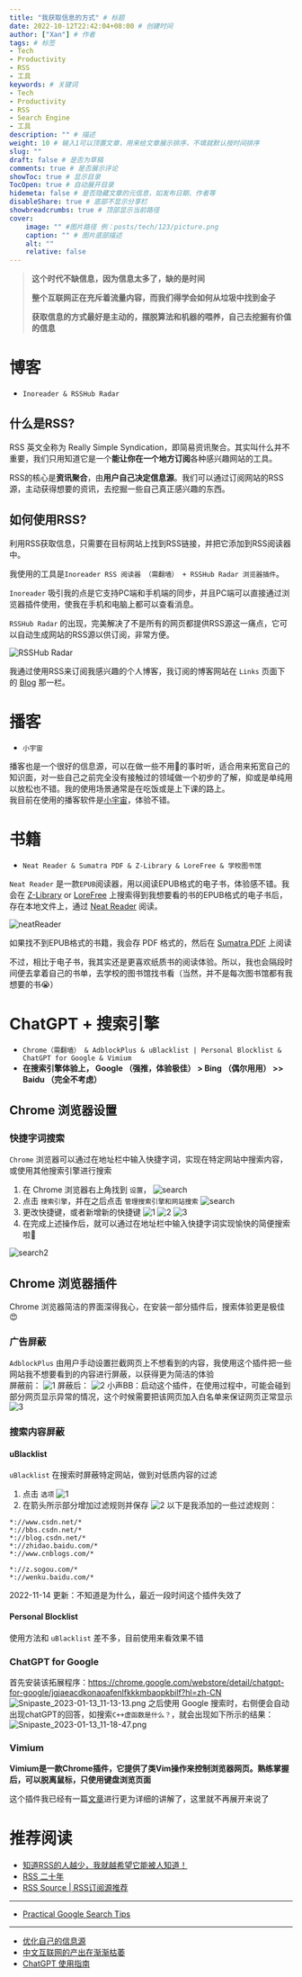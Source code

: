 ```yaml
---
title: "我获取信息的方式" # 标题
date: 2022-10-12T22:42:04+08:00 # 创建时间
author: ["Xan"] # 作者
tags: # 标签
- Tech
- Productivity
- RSS
- 工具
keywords: # 关键词
- Tech
- Productivity
- RSS
- Search Engine
- 工具
description: "" # 描述
weight: 10 # 输入1可以顶置文章，用来给文章展示排序，不填就默认按时间排序
slug: ""
draft: false # 是否为草稿
comments: true # 是否展示评论
showToc: true # 显示目录
TocOpen: true # 自动展开目录
hidemeta: false # 是否隐藏文章的元信息，如发布日期、作者等
disableShare: true # 底部不显示分享栏
showbreadcrumbs: true # 顶部显示当前路径
cover:
    image: "" #图片路径 例：posts/tech/123/picture.png
    caption: "" # 图片底部描述
    alt: ""
    relative: false
---
```


>**这个时代不缺信息，因为信息太多了，缺的是时间**
>
> **整个互联网正在充斥着流量内容，而我们得学会如何从垃圾中找到金子**
> 
> **获取信息的方式最好是主动的，摆脱算法和机器的喂养，自己去挖掘有价值的信息**
# 博客
- `Inoreader & RSSHub Radar`
## 什么是RSS?
RSS 英文全称为 Really Simple Syndication，即简易资讯聚合。其实叫什么并不重要，我们只用知道它是一个**能让你在一个地方订阅**各种感兴趣网站的工具。

RSS的核心是**资讯聚合**，由**用户自己决定信息源**。我们可以通过订阅网站的RSS源，主动获得想要的资讯，去挖掘一些自己真正感兴趣的东西。

## 如何使用RSS?
利用RSS获取信息，只需要在目标网站上找到RSS链接，并把它添加到RSS阅读器中。

我使用的工具是`Inoreader RSS 阅读器 （需翻墙） + RSSHub Radar 浏览器插件`。

`Inoreader` 吸引我的点是它支持PC端和手机端的同步，并且PC端可以直接通过浏览器插件使用，使我在手机和电脑上都可以查看消息。

`RSSHub Radar` 的出现，完美解决了不是所有的网页都提供RSS源这一痛点，它可以自动生成网站的RSS源以供订阅，非常方便。

![RSSHub Radar](https://bu.dusays.com/2022/10/30/635e1cf8e7955.png)

我通过使用RSS来订阅我感兴趣的个人博客，我订阅的博客网站在 `Links` 页面下的 [Blog](https://xancoding.cn/links/#blogs) 那一栏。
# 播客
- `小宇宙`

播客也是一个很好的信息源，可以在做一些不用🧠的事时听，适合用来拓宽自己的知识面，对一些自己之前完全没有接触过的领域做一个初步的了解，抑或是单纯用以放松也不错。我的使用场景通常是在吃饭或是上下课的路上。  
我目前在使用的播客软件是[小宇宙](https://www.xiaoyuzhoufm.com/)，体验不错。
# 书籍
- `Neat Reader & Sumatra PDF & Z-Library & LoreFree & 学校图书馆`

`Neat Reader` 是一款`EPUB`阅读器，用以阅读EPUB格式的电子书，体验感不错。我会在 [Z-Library](https://zh.z-lib.org/) or [LoreFree](https://lorefree.com/) 上搜索得到我想要看的书的EPUB格式的电子书后，存在本地文件上，通过 [Neat Reader](https://www.neat-reader.com/) 阅读。

![neatReader](https://bu.dusays.com/2022/10/30/635e1cf8284ec.png)

如果找不到EPUB格式的书籍，我会存 PDF 格式的，然后在 [Sumatra PDF](https://www.sumatrapdfreader.org/free-pdf-reader) 上阅读

不过，相比于电子书，我其实还是更喜欢纸质书的阅读体验。所以，我也会隔段时间便去拿着自己的书单，去学校的图书馆找书看（当然，并不是每次图书馆都有我想要的书😭）
# ChatGPT + 搜索引擎
- `Chrome（需翻墙） & AdblockPlus & uBlacklist | Personal Blocklist & ChatGPT for Google & Vimium`
- **在搜索引擎体验上， Google （强推，体验极佳） > Bing （偶尔用用） >> Baidu （完全不考虑）**
## Chrome 浏览器设置
### 快捷字词搜索
`Chrome` 浏览器可以通过在地址栏中输入快捷字词，实现在特定网站中搜索内容，或使用其他搜索引擎进行搜索

1. 在 Chrome 浏览器右上角找到 `设置`，
![search](https://bu.dusays.com/2022/11/14/6371ac394f6db.png)
2. 点击 `搜索引擎`，并在之后点击 `管理搜索引擎和网站搜索` 
![search](https://bu.dusays.com/2022/11/14/6371ace7ade0d.png)
3. 更改快捷键，或者新增新的快捷键
![1](https://bu.dusays.com/2022/11/14/6371af38b5c49.png)
![2](https://bu.dusays.com/2022/11/14/6371af5ca10f1.png)
![3](https://bu.dusays.com/2022/11/14/6371af6d813e6.png)
4. 在完成上述操作后，就可以通过在地址栏中输入快捷字词实现愉快的简便搜索啦🥳

![search2](https://bu.dusays.com/2022/10/30/635e1cfa54e5d.png)
## Chrome 浏览器插件
Chrome 浏览器简洁的界面深得我心，在安装一部分插件后，搜索体验更是极佳😍
### 广告屏蔽
`AdblockPlus` 由用户手动设置拦截网页上不想看到的内容，我使用这个插件把一些网站我不想要看到的内容进行屏蔽，以获得更为简洁的体验  
屏蔽前：
![1](https://bu.dusays.com/2022/11/14/6371b01858fd4.png)
屏蔽后：
![2](https://bu.dusays.com/2022/11/14/6371b05a8a732.png)
小声BB：启动这个插件，在使用过程中，可能会碰到部分网页显示异常的情况，这个时候需要把该网页加入白名单来保证网页正常显示
![3](https://bu.dusays.com/2022/11/14/6371b54d0642a.png)
### 搜索内容屏蔽
#### uBlacklist
`uBlacklist` 在搜索时屏蔽特定网站，做到对低质内容的过滤  
1. 点击 `选项`
![1](https://bu.dusays.com/2022/11/14/6371b3521b290.png)
2. 在箭头所示部分增加过滤规则并保存
![2](https://bu.dusays.com/2022/11/14/6371b35c32ad8.png)
以下是我添加的一些过滤规则：
```
*://www.csdn.net/*
*://bbs.csdn.net/*
*://blog.csdn.net/*
*://zhidao.baidu.com/*
*://www.cnblogs.com/*

*://z.sogou.com/*
*://wenku.baidu.com/*
```
2022-11-14 更新：不知道是为什么，最近一段时间这个插件失效了
#### Personal Blocklist
使用方法和 `uBlacklist` 差不多，目前使用来看效果不错
### ChatGPT for Google 
首先安装该拓展程序：<https://chrome.google.com/webstore/detail/chatgpt-for-google/jgjaeacdkonaoafenlfkkkmbaopkbilf?hl=zh-CN>
![Snipaste_2023-01-13_11-13-13.png](https://bu.dusays.com/2023/01/13/63c0cc66cba50.png)
之后使用 Google 搜索时，右侧便会自动出现chatGPT的回答，如搜索`C++虚函数是什么？`，就会出现如下所示的结果：
![Snipaste_2023-01-13_11-18-47.png](https://bu.dusays.com/2023/01/13/63c0cda30c70c.png)
### Vimium
**Vimium是一款Chrome插件，它提供了类Vim操作来控制浏览器网页。熟练掌握后，可以脱离鼠标，只使用键盘浏览页面**  

这个插件我已经有一篇[文章]()进行更为详细的讲解了，这里就不再展开来说了
# 推荐阅读
- [知道RSS的人越少，我就越希望它能被人知道！](https://zhuanlan.zhihu.com/p/349349861)   
- [RSS 二十年](https://mp.weixin.qq.com/s/VUhz2Tg08UqYSAZB6nU9MQ)  
- [RSS Source | RSS订阅源推荐](https://rss-source.com/)  
***
- [Practical Google Search Tips](http://haoeric.github.io/Google-search-grammar/)
***
- [优化自己的信息源](https://catcoding.me/p/get-better-info/)  
- [中文互联网的产出在渐渐枯萎](https://www.zhihu.com/question/49684783/answer/2305132342)  
- [ChatGPT 使用指南](https://zhuanlan.zhihu.com/p/589201080)
